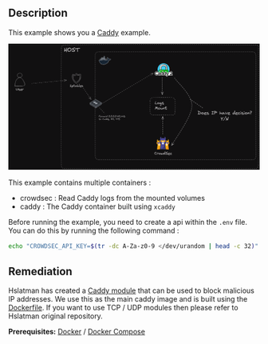 ## Description

This example shows you a [Caddy](https://caddyserver.com/) example.

![docker caddy](docker-caddy.png)

This example contains multiple containers :
* crowdsec : Read Caddy logs from the mounted volumes
* caddy : The Caddy container built using `xcaddy`

Before running the example, you need to create a api within the `.env` file. You can do this by running the following command :

```bash
echo "CROWDSEC_API_KEY=$(tr -dc A-Za-z0-9 </dev/urandom | head -c 32)" > .env
```

## Remediation

Hslatman has created a [Caddy module](https://github.com/hslatman/caddy-crowdsec-bouncer/tree/main) that can be used to block malicious IP addresses. We use this as the main caddy image and is built using the [Dockerfile](./Dockerfile). If you want to use TCP / UDP modules then please refer to Hslatman original repository.

**Prerequisites:** [Docker](https://docs.docker.com/engine/install/) / [Docker Compose](https://docs.docker.com/compose/install/)
